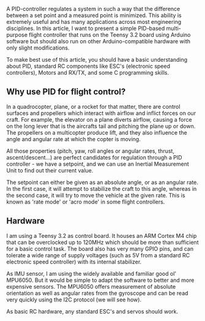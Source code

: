 A PID-controller regulates a system in such a way that the difference between a
set point and a measured point is minimized. This ability is extremely useful
and has many applications across most engineering disciplines. In this article,
I want to present a simple PID-based multi-purpose flight controller that runs
on the Teensy 3.2 board using Arduino software but should also run on other
Arduino-compatible hardware with only slight modifications.

To make best use of this article, you should have a basic understanding about
PID, standard RC components like ESC's (electronic speed controllers), Motors
and RX/TX, and some C programming skills.

## Why use PID for flight control?

In a quadrocopter, plane, or a rocket for that matter, there are control
surfaces and propellers which interact with airflow and inflict forces on our
craft. For example, the elevator on a plane diverts airflow, causing a force on
the long lever that is the aircrafts tail and pitching the plane up or down.
The propellers on a multicopter produce lift, and they also influence the angle
and angular rate at which the copter is moving.

All those properties (pitch, yaw, roll angles or angular rates, thrust,
ascent/descent...) are perfect candidates for regulation through a PID
controller - we have a setpoint, and we can use an Inertial Measurement Unit to
find out their current value.

The setpoint can either be given as an absolute angle, or as an angular rate.
In the first case, it will attempt to stabilize the craft to this angle,
whereas in the second case, it will try to move the vehicle at the given rate.
This is known as 'rate mode' or 'acro mode' in some flight controllers.

## Hardware

I am using a Teensy 3.2 as control board. It houses an ARM Cortex M4 chip that
can be overclocked up to 120MHz which should be more than sufficient for a basic control
task. The board also has very many GPIO pins, and can tolerate a wide range of
supply voltages (such as 5V from a standard RC electronic speed controller)
with its internal stabilizer.

As IMU sensor, I am using the widely available and familiar good ol' MPU6050. But it would be simple to adapt the software to better and more expensive sensors. The MPU6050 offers measurement of absolute orientation as well as angular rates from the gyroscope and can be read very quickly using the I2C protocol (we will see how).

As basic RC hardware, any standard ESC's and servos should work.

